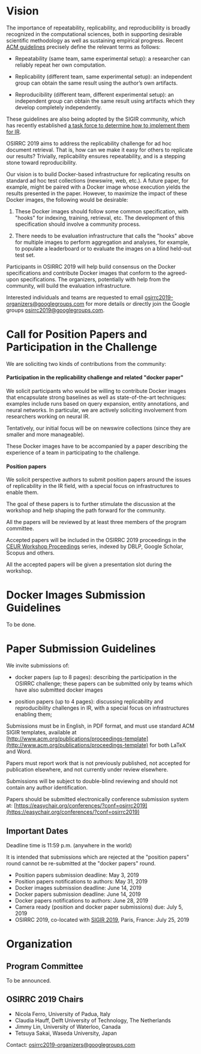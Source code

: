 # Vision

The importance of repeatability, replicability, and reproducibility is broadly recognized in the computational sciences, both in supporting desirable scientific methodology as well as sustaining empirical progress. Recent [ACM guidelines](https://www.acm.org/publications/policies/artifact-review-badging) precisely define the relevant terms as follows:

- Repeatability (same team, same experimental setup): a researcher can reliably repeat her own computation.

- Replicability (different team, same experimental setup): an independent group can obtain the same result using the author’s own artifacts.

- Reproducibility (different team, different experimental setup): an independent group can obtain the same result using artifacts which they develop completely independently.

These guidelines are also being adopted by the SIGIR community, which has recently established [a task force to determine how to implement them for IR](http://sigir.org/wp-content/uploads/2018/07/p004.pdf).

OSIRRC 2019 aims to address the replicability challenge for ad hoc document retrieval. That is, how can we make it easy for others to replicate our results? Trivially, replicability ensures repeatability, and is a stepping stone toward reproducibility.

Our vision is to build Docker-based infrastructure for replicating results on standard ad hoc test collections (newswire, web, etc.). A future paper, for example, might be paired with a Docker image whose execution yields the results presented in the paper. However, to maximize the impact of these Docker images, the following would be desirable:

1. These Docker images should follow some common specification, with "hooks" for indexing, training, retrieval, etc. The development of this specification should involve a community process.

2. There needs to be evaluation infrastructure that calls the "hooks" above for multiple images to perform aggregation and analyses, for example, to populate a leaderboard or to evaluate the images on a blind held-out test set.

Participants in OSIRRC 2019 will help build consensus on the Docker specifications and contribute Docker images that conform to the agreed-upon specifications. The organizers, potentially with help from the community, will build the evaluation infrastructure.

Interested individuals and teams are requested to email osirrc2019-organizers@googlegroups.com for more details or directly join the Google groups osirrc2019@googlegroups.com.


# Call for Position Papers and Participation in the Challenge

We are soliciting two kinds of contributions from the community:

#### Participation in the replicability challenge and related "docker paper"

  We solicit participants who would be willing to contribute Docker images that encapsulate strong baselines as well as state-of-the-art techniques: examples include runs based on query expansion, entity annotations, and neural networks. In particular, we are actively soliciting involvement from researchers working on neural IR.
  
  Tentatively, our initial focus will be on newswire collections (since they are smaller and more manageable).

 These Docker images have to be accompanied by a paper describing the experience of a team in participating to the challenge.
  
#### Position papers

  We solicit perspective authors to submit position papers around the issues of replicability in the IR field, with a special focus on infrastructures to enable them.
  
  The goal of these papers is to further stimulate the discussion at the workshop and help shaping the path forward for the community.

All the papers will be reviewed by at least three members of the program committee.

Accepted papers will be included in the OSIRRC 2019 proceedings in the [CEUR Workshop Proceedings](http://ceur-ws.org/) series, indexed by DBLP, Google Scholar, Scopus and others.

All the accepted papers will be given a presentation slot during the workshop.

# Docker Images Submission Guidelines

To be done.

# Paper Submission Guidelines

We invite submissions of:

* docker papers (up to 8 pages): describing the participation in the OSIRRC challenge; these papers can be submitted only by teams which have also submitted docker images

* position papers (up to 4 pages): discussing replicability and reproducibility challenges in IR,  with a special focus on infrastructures enabling them;

Submissions must be in English, in PDF format, and must use standard ACM SIGIR templates, available at [http://www.acm.org/publications/proceedings-template](http://www.acm.org/publications/proceedings-template) for both LaTeX and Word. 

Papers must report work that is not previously published, not accepted for publication elsewhere, and not currently under review elsewhere.

Submissions will be subject to double-blind reviewing and should not contain any author identification.

Papers should be submitted electronically conference submission system at: [https://easychair.org/conferences/?conf=osirrc2019](https://easychair.org/conferences/?conf=osirrc2019)

## Important Dates

Deadline time is 11:59 p.m. (anywhere in the world)

It is intended that submissions which are rejected at the "position papers" round cannot be re-submitted at the "docker papers" round.

- Position papers submission deadline: May 3, 2019
- Position papers notifications to authors: May 31, 2019
- Docker images submission deadline:  June 14, 2019
- Docker papers submission deadline:  June 14, 2019
- Docker papers notifications to authors: June 28, 2019
- Camera ready (position and docker paper submissions) due: July 5, 2019
- OSIRRC 2019, co-located with [SIGIR 2019](http://sigir.org/sigir2019/), Paris, France: July 25, 2019

# Organization

## Program Committee

To be announced.

## OSIRRC 2019 Chairs

- Nicola Ferro, University of Padua, Italy
- Claudia Hauff, Delft University of Technology, The Netherlands
- Jimmy Lin, University of Waterloo, Canada
- Tetsuya Sakai, Waseda University, Japan

Contact: osirrc2019-organizers@googlegroups.com 




